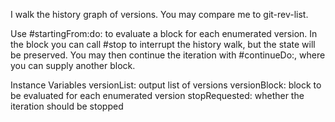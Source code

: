 I walk the history graph of versions. You may compare me to git-rev-list.

Use #startingFrom:do: to evaluate a block for each enumerated version.
In the block you can call #stop to interrupt the history walk, but the state will be preserved. You may then continue the iteration with #continueDo:, where you can supply another block.

Instance Variables
	versionList:		output list of versions
	versionBlock:	block to be evaluated for each enumerated version
	stopRequested:	<Boolean> whether the iteration should be stopped
